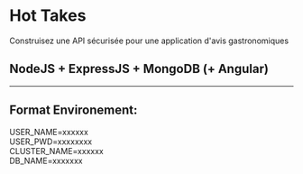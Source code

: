 # Hot Takes
Construisez une API sécurisée pour une application d'avis gastronomiques

## NodeJS + ExpressJS + MongoDB (+ Angular)

---
## Format Environement: 

USER_NAME=xxxxxx  
USER_PWD=xxxxxxxx   
CLUSTER_NAME=xxxxxx  
DB_NAME=xxxxxxx  